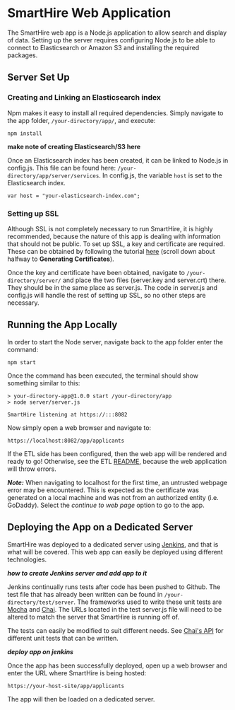 # SmartHire Web Application

The SmartHire web app is a Node.js application to allow search and display of data. Setting up the server requires configuring Node.js to be able to connect to Elasticsearch or Amazon S3 and installing the required packages. 

## Server Set Up

### Creating and Linking an Elasticsearch index

Npm makes it easy to install all required dependencies. Simply navigate to the app folder,  ```/your-directory/app/```, and execute:

```
npm install
```
**make note of creating Elasticsearch/S3 here**

Once an Elasticsearch index has been created, it can be linked to Node.js in config.js. This file can be found here: ```/your-directory/app/server/services```. In config.js, the variable ```host``` is set to the Elasticsearch index.

```
var host = "your-elasticsearch-index.com";
```

### Setting up SSL
Although SSL is not completely necessary to run SmartHire, it is highly recommended, because the nature of this app is dealing with information that should not be public. To set up SSL, a key and certificate are required. These can be obtained by following the tutorial [here](https://www.sitepoint.com/how-to-use-ssltls-with-node-js/) (scroll down about halfway to **Generating Certificates**).

Once the key and certificate have been obtained, navigate to ```/your-directory/server/``` and place the two files (server.key and server.crt) there. They should be in the same place as server.js. The code in server.js and config.js will handle the rest of setting up SSL, so no other steps are necessary. 


## Running the App Locally

In order to start the Node server, navigate back to the app folder   enter the command:

```
npm start
```

Once the command has been executed, the terminal should show something similar to this:

```
> your-directory-app@1.0.0 start /your-directory/app
> node server/server.js

SmartHire listening at https://:::8082
```

Now simply open a web browser and navigate to:

```
https://localhost:8082/app/applicants
```

If the ETL side has been configured, then the web app will be rendered and ready to go! Otherwise, see the ETL [README](https://github.com/dataworks/internship-2016/tree/master/etl/README.md), because the web application will throw errors. 

***Note:*** When navigating to localhost for the first time, an untrusted webpage error may be encountered. This is expected as the certificate was generated on a local machine and was not from an authorized entity (i.e. GoDaddy). Select the *continue to web page* option to go to the app. 

## Deploying the App on a Dedicated Server

SmartHire was deployed to a dedicated server using [Jenkins](https://jenkins.io/), and that is what will be covered. This web app can easily be deployed using different technologies.  

***how to create Jenkins server and add app to it***

Jenkins continually runs tests after code has been pushed to Github. The test file that has already been written can be found in ```/your-directory/test/server```. The frameworks used to write these unit tests are [Mocha](https://mochajs.org/) and [Chai](http://chaijs.com/). The URLs located in the test server.js file will need to be altered to match the server that SmartHire is running off of.

The tests can easily be modified to suit different needs. See [Chai's API](http://chaijs.com/api/) for different unit tests that can be written. 

***deploy app on jenkins***

Once the app has been successfully deployed, open up a web browser and enter the URL where SmartHire is being hosted: 
```
https://your-host-site/app/applicants
```

The app will then be loaded on a dedicated server. 
